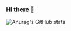 ### Hi there 👋

<!--Write about you here-->

![Anurag's GitHub stats](https://github-readme-stats.vercel.app/api?username=anuraghazra&theme=codeSTACKr_icons=true)





<!--
**manuarya1610/manuarya1610** is a ✨ _special_ ✨ repository because its `README.md` (this file) appears on your GitHub profile.

Here are some ideas to get you started:

- 🔭 I’m currently working on ...
- 🌱 I’m currently learning ...
- 👯 I’m looking to collaborate on ...
- 🤔 I’m looking for help with ...
- 💬 Ask me about ...
- 📫 How to reach me: ...
- 😄 Pronouns: ...
- ⚡ Fun fact: ...
-->
